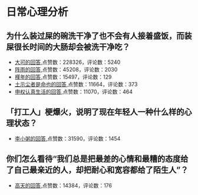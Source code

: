 #  日常心理分析 
## 为什么装过屎的碗洗干净了也不会有人接着盛饭，而装屎很长时间的大肠却会被洗干净吃？
- [大可的回答](https://www.zhihu.com/question/310070682/answer/618539276),点赞数：228326，评论数：5240
- [阵雨的回答](https://www.zhihu.com/question/310070682/answer/601473116),点赞数：45208，评论数：2030
- [槿年的回答](https://www.zhihu.com/question/310070682/answer/647068046),点赞数：15497，评论数：129
- [土示尘者是命也的回答](https://www.zhihu.com/question/310070682/answer/590580477),点赞数：11664，评论数：373
- [申权认真生活的回答](https://www.zhihu.com/question/310070682/answer/-2017432029),点赞数：11070，评论数：464
## 「打工人」梗爆火，说明了现在年轻人一种什么样的心理状态？
- [李小粥的回答](https://www.zhihu.com/question/425754687/answer/1527181285),点赞数：31590，评论数：1454
## 你们怎么看待“我们总是把最差的心情和最糟的态度给了自己最亲近的人，却把耐心和宽容都给了陌生人”？
- [高天的回答](https://www.zhihu.com/question/373505781/answer/1030303659),点赞数：14384，评论数：176
